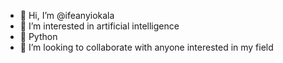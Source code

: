 - 👋 Hi, I’m @ifeanyiokala
- 👀 I’m interested in artificial intelligence
- 🌱 Python
- 💞️ I’m looking to collaborate with anyone interested in my field 


<!---
ifeanyiokala/ifeanyiokala is a ✨ special ✨ repository because its `README.md` (this file) appears on your GitHub profile.
You can click the Preview link to take a look at your changes.
--->

